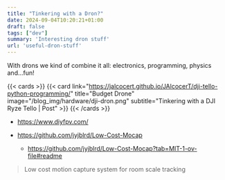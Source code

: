 ```yaml
---
title: "Tinkering with a Dron?"
date: 2024-09-04T10:20:21+01:00
draft: false
tags: ["dev"]
summary: 'Interesting dron stuff'
url: 'useful-dron-stuff'
---
```


With drons we kind of combine it all: electronics, programming, physics and...fun!

{{< cards >}}
  {{< card link="https://jalcocert.github.io/JAlcocerT/dji-tello-python-programming/" title="Budget Drone" image="/blog_img/hardware/dji-dron.png" subtitle="Tinkering with a DJI Ryze Tello | Post" >}}
{{< /cards >}}

* https://www.diyfpv.com/


* https://github.com/jyjblrd/Low-Cost-Mocap
  * https://github.com/jyjblrd/Low-Cost-Mocap?tab=MIT-1-ov-file#readme

> Low cost motion capture system for room scale tracking